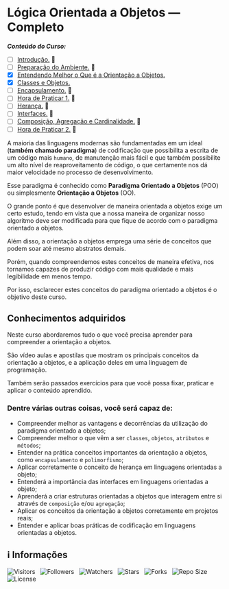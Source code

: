 <!-- Título -->
# Lógica Orientada a Objetos — Completo

***Conteúdo do Curso:***

* [ ] [Introdução.](https://github.com/Devsgeeknerd/mod-int-log-ori-obj-com-bas) &#128679;
* [ ] [Preparação do Ambiente.](https://github.com/Devsgeeknerd/mod-pre-amb-log-ori-obj-com-bas) &#128679;
* [x] [Entendendo Melhor o Que é a Orientação a Objetos.](https://github.com/Devsgeeknerd/mod-ent-mel-que-ori-obj-log-ori-obj-com-bas)
* [x] [Classes e Objetos.](https://github.com/Devsgeeknerd/mod-cla-obj-log-ori-obj-com-bas)
* [ ] [Encapsulamento.](https://github.com/Devsgeeknerd/mod-enc-log-ori-obj-com-bas) &#128679;
* [ ] [Hora de Praticar 1.](https://github.com/Devsgeeknerd/mod-hor-pra-1-log-ori-obj-com-bas) &#128679;
* [ ] [Herança.](https://github.com/Devsgeeknerd/mod-her-log-ori-obj-com-bas) &#128679;
* [ ] [Interfaces.](https://github.com/Devsgeeknerd/mod-int-log-ori-obj-com-bas) &#128679;
* [ ] [Composição, Agregação e Cardinalidade.](https://github.com/Devsgeeknerd/mod-com-agr-car-log-ori-obj-com-bas) &#128679;
* [ ] [Hora de Praticar 2.](https://github.com/Devsgeeknerd/mod-hor-pra-2-log-ori-obj-com-bas) &#128679;

A maioria das linguagens modernas são fundamentadas em um ideal (**também chamado paradigma**) de codificação que possibilita a escrita de um código mais `humano`, de manutenção mais fácil e que também possibilite um alto nível de reaproveitamento de código, o que certamente nos dá maior velocidade no processo de desenvolvimento.

Esse paradigma é conhecido como **Paradigma Orientado a Objetos** (POO) ou simplesmente **Orientação a Objetos** (OO).

O grande ponto é que desenvolver de maneira orientada a objetos exige um certo estudo, tendo em vista que a nossa maneira de organizar nosso algoritmo deve ser modificada para que fique de acordo com o paradigma orientado a objetos.

Além disso, a orientação a objetos emprega uma série de conceitos que podem soar até mesmo abstratos demais.

Porém, quando compreendemos estes conceitos de maneira efetiva, nos tornamos capazes de produzir código com mais qualidade e mais legibilidade em menos tempo.

Por isso, esclarecer estes conceitos do paradigma orientado a objetos é o objetivo deste curso.

## Conhecimentos adquiridos

Neste curso abordaremos tudo o que você precisa aprender para compreender a orientação a objetos.

São vídeo aulas e apostilas que mostram os principais conceitos da orientação a objetos, e a aplicação deles em uma linguagem de programação.

Também serão passados exercícios para que você possa fixar, praticar e aplicar o conteúdo aprendido.

### Dentre várias outras coisas, você será capaz de:

* Compreender melhor as vantagens e decorrências da utilização do paradigma orientado a objetos;
* Compreender melhor o que vêm a ser `classes`, `objetos`, `atributos` e `métodos`;
* Entender na prática conceitos importantes da orientação a objetos, como `encapsulamento` e `polimorfismo`;
* Aplicar corretamente o conceito de herança em linguagens orientadas a objeto;
* Entenderá a importância das interfaces em linguagens orientadas a objeto;
* Aprenderá a criar estruturas orientadas a objetos que interagem entre si através de `composição` e/ou `agregação`;
* Aplicar os conceitos da orientação a objetos corretamente em projetos reais;
* Entender e aplicar boas práticas de codificação em linguagens orientadas a objetos.

<!-- Informações -->
## &#8505; Informações

![Visitors](https://api.visitorbadge.io/api/visitors?path=Devsgeeknerd%2Fcur-log-ori-obj-com-bas&label=Visitantes&labelColor=%23700070&labelStyle=none&countColor=%23000fff&style=plastic&color=%23ffffff "Total de Visitantes")
&nbsp;
![Followers](https://img.shields.io/github/followers/Devsgeeknerd?style=p&label=Seguidores&labelColor=800080&color=000fff "Total de Seguidores")
&nbsp;
![Watchers](https://img.shields.io/github/watchers/Devsgeeknerd/cur-log-ori-obj-com-bas?style=p&label=Observadores&labelColor=800080&color=000fff "Total de Observadores")
&nbsp;
![Stars](https://img.shields.io/github/stars/Devsgeeknerd/cur-log-ori-obj-com-bas?style=p&label=Estrelas&labelColor=800080&color=000fff "Total de Estrelas")
&nbsp;
![Forks](https://img.shields.io/github/forks/Devsgeeknerd/cur-log-ori-obj-com-bas?style=p&label=Bifurcações&labelColor=800080&color=000fff "Total de Bifurcações")
&nbsp;
![Repo Size](https://img.shields.io/github/repo-size/Devsgeeknerd/cur-log-ori-obj-com-bas?style=p&label=Tamanho&labelColor=800080&color=000fff "Tamanho do Repositório")
&nbsp;
![License](https://img.shields.io/github/license/Devsgeeknerd/cur-log-ori-obj-com-bas?style=p&label=Licença&labelColor=800080&color=000fff "Licença do Repositório")
